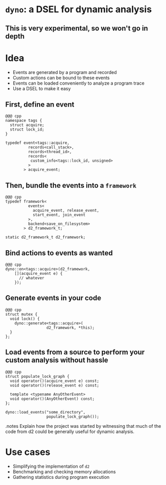 <!SLIDE subsection small>
# `dyno`: a DSEL for dynamic analysis


<!SLIDE>
## This is __very__ experimental, so we won't go in depth


<!SLIDE>
# Idea

* Events are generated by a program and recorded
* Custom actions can be bound to these events
* Events can be loaded conveniently to analyze a program trace
* Use a DSEL to make it easy


<!SLIDE small>
## First, define an event

    @@@ cpp
    namespace tags {
      struct acquire;
      struct lock_id;
    }

    typedef event<tags::acquire,
              records<call_stack>,
              records<thread_id>,
              records<
               custom_info<tags::lock_id, unsigned>
              >
            > acquire_event;


<!SLIDE small>
## Then, bundle the events into a `framework`

    @@@ cpp
    typedef framework<
              events<
                acquire_event, release_event,
                start_event, join_event
              >,
              backend<save_on_filesystem>
            > d2_framework_t;

    static d2_framework_t d2_framework;


<!SLIDE small>
## Bind actions to events as wanted

    @@@ cpp
    dyno::on<tags::acquire>(d2_framework,
        [](acquire_event e) {
          // whatever
        });


<!SLIDE small>
## Generate events in your code

    @@@ cpp
    struct mutex {
      void lock() {
        dyno::generate<tags::acquire>(
                      d2_framework, *this);
      }
    };


<!SLIDE small>
## Load events from a source to perform your custom analysis without hassle

    @@@ cpp
    struct populate_lock_graph {
      void operator()(acquire_event e) const;
      void operator()(release_event e) const;

      template <typename AnyOtherEvent>
      void operator()(AnyOtherEvent) const;
    };

    dyno::load_events("some_directory",
                      populate_lock_graph());


<!SLIDE bullets incremental>
.notes Explain how the project was started by witnessing that much of the
       code from d2 could be generally useful for dynamic analysis.

# Use cases

* Simplifying the implementation of `d2`
* Benchmarking and checking memory allocations
* Gathering statistics during program execution
